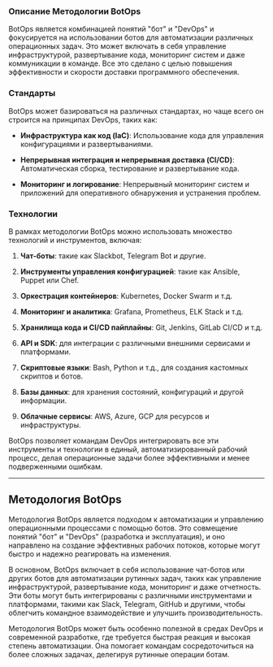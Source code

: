 ### Описание Методологии BotOps

BotOps является комбинацией понятий "бот" и "DevOps" и фокусируется на использовании ботов для автоматизации различных операционных задач. Это может включать в себя управление инфраструктурой, развертывание кода, мониторинг систем и даже коммуникации в команде. Все это сделано с целью повышения эффективности и скорости доставки программного обеспечения.

### Стандарты

BotOps может базироваться на различных стандартах, но чаще всего он строится на принципах DevOps, таких как:

- **Инфраструктура как код (IaC)**: Использование кода для управления конфигурациями и развертываниями.
  
- **Непрерывная интеграция и непрерывная доставка (CI/CD)**: Автоматическая сборка, тестирование и развертывание кода.

- **Мониторинг и логирование**: Непрерывный мониторинг систем и приложений для оперативного обнаружения и устранения проблем.

### Технологии

В рамках методологии BotOps можно использовать множество технологий и инструментов, включая:

1. **Чат-боты**: такие как Slackbot, Telegram Bot и другие.
  
2. **Инструменты управления конфигурацией**: такие как Ansible, Puppet или Chef.

3. **Оркестрация контейнеров**: Kubernetes, Docker Swarm и т.д.
  
4. **Мониторинг и аналитика**: Grafana, Prometheus, ELK Stack и т.д.

5. **Хранилища кода и CI/CD пайплайны**: Git, Jenkins, GitLab CI/CD и т.д.

6. **API и SDK**: для интеграции с различными внешними сервисами и платформами.

7. **Скриптовые языки**: Bash, Python и т.д., для создания кастомных скриптов и ботов.

8. **Базы данных**: для хранения состояний, конфигураций и другой информации.

9. **Облачные сервисы**: AWS, Azure, GCP для ресурсов и инфраструктуры.

BotOps позволяет командам DevOps интегрировать все эти инструменты и технологии в единый, автоматизированный рабочий процесс, делая операционные задачи более эффективными и менее подверженными ошибкам.

---

## Методология BotOps

Методология BotOps является подходом к автоматизации и управлению операционными процессами с помощью ботов. Это совмещение понятий "бот" и "DevOps" (разработка и эксплуатация), и оно направлено на создание эффективных рабочих потоков, которые могут быстро и надежно реагировать на изменения.

В основном, BotOps включает в себя использование чат-ботов или других ботов для автоматизации рутинных задач, таких как управление инфраструктурой, развертывание кода, мониторинг и даже отчетность. Эти боты могут быть интегрированы с различными инструментами и платформами, такими как Slack, Telegram, GitHub и другими, чтобы облегчить командное взаимодействие и улучшить производительность.

Методология BotOps может быть особенно полезной в средах DevOps и современной разработке, где требуется быстрая реакция и высокая степень автоматизации. Она помогает командам сосредоточиться на более сложных задачах, делегируя рутинные операции ботам.
